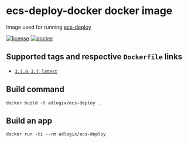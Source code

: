 # ecs-deploy-docker docker image

Image used for running [ecs-deploy](https://github.com/silinternational/ecs-deploy)

[![license](https://img.shields.io/github/license/adlogix/ecs-deploy-docker.svg)]()
[![docker](https://img.shields.io/docker/pulls/adlogix/ecs-deploy)]()

## Supported tags and respective `Dockerfile` links

* [`3.7.0`, `3.7`, `latest`](https://github.com/adlogix/ecs-deploy-docker/blob/master/Dockerfile)

## Build command

    docker build -t adlogix/ecs-deploy .

## Build an app

    docker run -ti --rm adlogix/ecs-deploy
